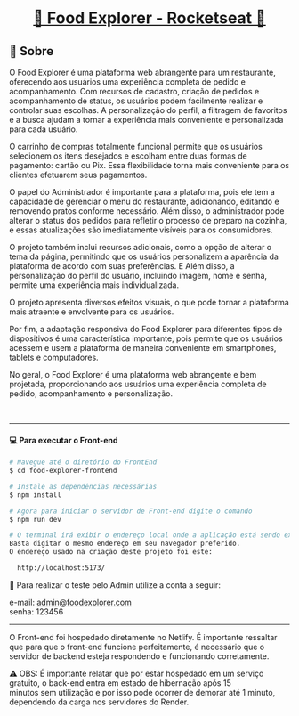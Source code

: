 <p align="center">
  <h1 align="center"><a href="https://food-explorer-vasc-333.netlify.app/">🍴 Food Explorer - Rocketseat 🍴</a></h1>
</p>



## 📝 Sobre

O Food Explorer é uma plataforma web abrangente para um restaurante, oferecendo aos usuários uma experiência completa de pedido e acompanhamento. Com recursos de cadastro, criação de pedidos e acompanhamento de status, os usuários podem facilmente realizar e controlar suas escolhas. A personalização do perfil, a filtragem de favoritos e a busca ajudam a tornar a experiência mais conveniente e personalizada para cada usuário.

O carrinho de compras totalmente funcional permite que os usuários selecionem os itens desejados e escolham entre duas formas de pagamento: cartão ou Pix. 
Essa flexibilidade torna mais conveniente para os clientes efetuarem seus pagamentos.

O papel do Administrador é importante para a plataforma, pois ele tem a capacidade de gerenciar o menu do restaurante, adicionando, editando e removendo pratos conforme necessário. Além disso, o administrador pode alterar o status dos pedidos para refletir o processo de preparo na cozinha, e essas atualizações são imediatamente visíveis para os consumidores.

O projeto também inclui recursos adicionais, como a opção de alterar o tema da página, permitindo que os usuários personalizem a aparência da plataforma de acordo com suas preferências. E Além disso, a personalização do perfil do usuário, incluindo imagem, nome e senha, permite uma experiência mais individualizada.

O projeto apresenta diversos efeitos visuais, o que pode tornar a plataforma mais atraente e envolvente para os usuários.

Por fim, a adaptação responsiva do Food Explorer para diferentes tipos de dispositivos é uma característica importante, pois permite que os usuários acessem e usem a plataforma de maneira conveniente em smartphones, tablets e computadores.

No geral, o Food Explorer é uma plataforma web abrangente e bem projetada, proporcionando aos usuários uma experiência completa de pedido, acompanhamento e personalização.</p>
</br>

___ 

#### 💻 Para executar o Front-end
```bash
# Navegue até o diretório do FrontEnd
$ cd food-explorer-frontend

# Instale as dependências necessárias
$ npm install

# Agora para iniciar o servidor de Front-end digite o comando
$ npm run dev

# O terminal irá exibir o endereço local onde a aplicação está sendo executada. 
Basta digitar o mesmo endereço em seu navegador preferido. 
O endereço usado na criação deste projeto foi este:

  http://localhost:5173/
```

🔑 Para realizar o teste pelo Admin utilize a conta a seguir: </br>

e-mail: admin@foodexplorer.com </br>
senha: 123456

___
O Front-end foi hospedado diretamente no Netlify. É importante ressaltar que para que o front-end funcione perfeitamente,
é necessário que o servidor de backend esteja respondendo e funcionando corretamente.

⚠ OBS: É importante relatar que por estar hospedado em um serviço gratuito, o back-end entra em estado de hibernação após 15 minutos sem utilização e por isso pode ocorrer de demorar até 1 minuto, dependendo da carga nos servidores do Render.

